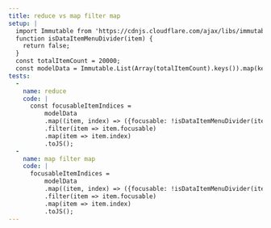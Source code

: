 ```yaml
---
title: reduce vs map filter map
setup: |
  import Immutable from 'https://cdnjs.cloudflare.com/ajax/libs/immutable/3.8.1/immutable.min.js'
  function isDataItemMenuDivider(item) {
    return false;
  }
  const totalItemCount = 20000;
  const modelData = Immutable.List(Array(totalItemCount).keys()).map(key => key.toString());
tests:
  -
    name: reduce
    code: |
      const focusableItemIndices =
          modelData
          .map((item, index) => ({focusable: !isDataItemMenuDivider(item), index: index}))
          .filter(item => item.focusable)
          .map(item => item.index)
          .toJS();
  -
    name: map filter map
    code: |
      focusableItemIndices =
          modelData
          .map((item, index) => ({focusable: !isDataItemMenuDivider(item), index: index}))
          .filter(item => item.focusable)
          .map(item => item.index)
          .toJS();
---
```


